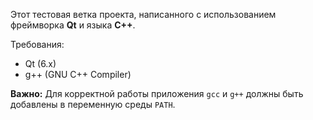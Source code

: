Этот тестовая ветка проекта, написанного с использованием фреймворка **Qt** и языка **C++**.

Требования:
- Qt (6.x)
- g++ (GNU C++ Compiler)

**Важно:** Для корректной работы приложения `gcc` и `g++` должны быть добавлены в переменную среды `PATH`.
